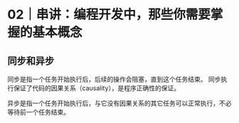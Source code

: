 # 02｜串讲：编程开发中，那些你需要掌握的基本概念

## 同步和异步

同步是指一个任务开始执行后，后续的操作会阻塞，直到这个任务结束。
同步执行保证了代码的因果关系（causality），是程序正确性的保证。

异步是指一个任务开始执行后，与它没有因果关系的其它任务可以正常执行，不必等待前一个任务结束。